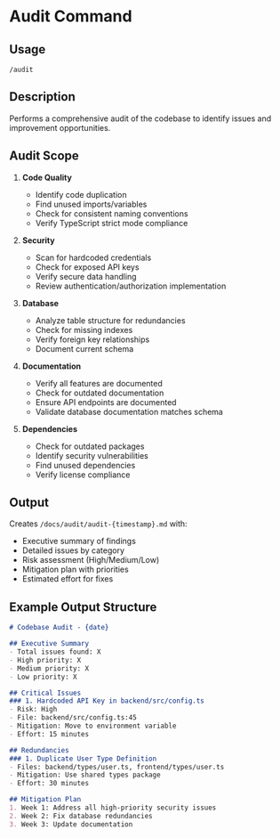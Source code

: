 # Audit Command

## Usage
`/audit`

## Description
Performs a comprehensive audit of the codebase to identify issues and improvement opportunities.

## Audit Scope
1. **Code Quality**
   - Identify code duplication
   - Find unused imports/variables
   - Check for consistent naming conventions
   - Verify TypeScript strict mode compliance

2. **Security**
   - Scan for hardcoded credentials
   - Check for exposed API keys
   - Verify secure data handling
   - Review authentication/authorization implementation

3. **Database**
   - Analyze table structure for redundancies
   - Check for missing indexes
   - Verify foreign key relationships
   - Document current schema

4. **Documentation**
   - Verify all features are documented
   - Check for outdated documentation
   - Ensure API endpoints are documented
   - Validate database documentation matches schema

5. **Dependencies**
   - Check for outdated packages
   - Identify security vulnerabilities
   - Find unused dependencies
   - Verify license compliance

## Output
Creates `/docs/audit/audit-{timestamp}.md` with:
- Executive summary of findings
- Detailed issues by category
- Risk assessment (High/Medium/Low)
- Mitigation plan with priorities
- Estimated effort for fixes

## Example Output Structure
```markdown
# Codebase Audit - {date}

## Executive Summary
- Total issues found: X
- High priority: X
- Medium priority: X
- Low priority: X

## Critical Issues
### 1. Hardcoded API Key in backend/src/config.ts
- Risk: High
- File: backend/src/config.ts:45
- Mitigation: Move to environment variable
- Effort: 15 minutes

## Redundancies
### 1. Duplicate User Type Definition
- Files: backend/types/user.ts, frontend/types/user.ts
- Mitigation: Use shared types package
- Effort: 30 minutes

## Mitigation Plan
1. Week 1: Address all high-priority security issues
2. Week 2: Fix database redundancies
3. Week 3: Update documentation
```
